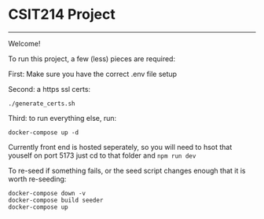 # CSIT214 Project
---

Welcome!

To run this project, a few (less) pieces are required:

First: Make sure you have the correct .env file setup

Second: a https ssl certs:
```
./generate_certs.sh
```

Third: to run everything else, run:
```
docker-compose up -d
```

Currently front end is hosted seperately, so you will need to hsot that youself on port 5173
just cd to that folder and `npm run dev`

To re-seed if something fails, or the seed script changes enough that it is worth re-seeding:
```
docker-compose down -v
docker-compose build seeder
docker-compose up
```
